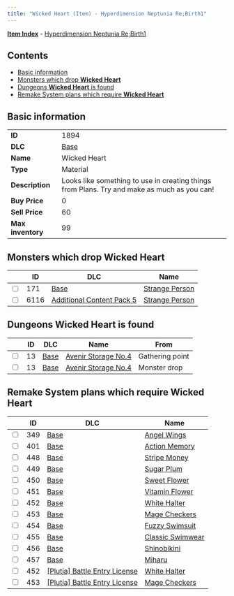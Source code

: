```yaml
---
title: "Wicked Heart (Item) - Hyperdimension Neptunia Re;Birth1"
---
```


[**Item Index**](/neptunia/rb1/item/index.html) - [Hyperdimension Neptunia Re;Birth1](/neptunia/rb1)

## Contents

- [Basic information](#basic-information)
- [Monsters which drop **Wicked Heart**](#monsters-which-drop-wicked-heart)
- [Dungeons **Wicked Heart** is found](#dungeons-wicked-heart-is-found)
- [Remake System plans which require **Wicked Heart**](#remake-system-plans-which-require-wicked-heart)

## Basic information

|   |   |
| -- | -- |
| **ID** | 1894 |
| **DLC** | [Base](/neptunia/rb1/dlc/1-base.html) |
| **Name** | Wicked Heart |
| **Type** | Material |
| **Description** | Looks like something to use in creating things from Plans. Try and make as much as you can! |
| **Buy Price** | 0 |
| **Sell Price** | 60 |
| **Max inventory** | 99 |


## Monsters which drop **Wicked Heart**

|    | ID | DLC | Name |
| -- | -- | --- | ---- |
| <input type="checkbox" id="rb1-monster-1-171" class="trackbox" /> | 171 | [Base](/neptunia/rb1/dlc/1-base.html) | [Strange Person](/neptunia/rb1/monster/1-171-strange-person.html) |
| <input type="checkbox" id="rb1-monster-14-6116" class="trackbox" /> | 6116 | [Additional Content Pack 5](/neptunia/rb1/dlc/14-pack5.html) | [Strange Person](/neptunia/rb1/monster/14-6116-strange-person.html) |


## Dungeons **Wicked Heart** is found

|    | ID | DLC | Name | From |
| -- | -- | --- | ---- | ---- |
| <input type="checkbox" id="rb1-dungeon-1-13" class="trackbox" /> | 13 | [Base](/neptunia/rb1/dlc/1-base.html) | [Avenir Storage No.4](/neptunia/rb1/dungeon/1-13-avenir-storage-no-4.html) | Gathering point |
| <input type="checkbox" id="rb1-dungeon-1-13" class="trackbox" /> | 13 | [Base](/neptunia/rb1/dlc/1-base.html) | [Avenir Storage No.4](/neptunia/rb1/dungeon/1-13-avenir-storage-no-4.html) | Monster drop |


## Remake System plans which require **Wicked Heart**

|    | ID | DLC | Name |
| -- | -- | --- | ---- |
| <input type="checkbox" id="rb1-quest-1-349" class="trackbox" /> | 349 | [Base](/neptunia/rb1/dlc/1-base.html) | [Angel Wings](/neptunia/rb1/quest/1-349-angel-wings.html) |
| <input type="checkbox" id="rb1-quest-1-401" class="trackbox" /> | 401 | [Base](/neptunia/rb1/dlc/1-base.html) | [Action Memory](/neptunia/rb1/quest/1-401-action-memory.html) |
| <input type="checkbox" id="rb1-quest-1-448" class="trackbox" /> | 448 | [Base](/neptunia/rb1/dlc/1-base.html) | [Stripe Money](/neptunia/rb1/quest/1-448-stripe-money.html) |
| <input type="checkbox" id="rb1-quest-1-449" class="trackbox" /> | 449 | [Base](/neptunia/rb1/dlc/1-base.html) | [Sugar Plum](/neptunia/rb1/quest/1-449-sugar-plum.html) |
| <input type="checkbox" id="rb1-quest-1-450" class="trackbox" /> | 450 | [Base](/neptunia/rb1/dlc/1-base.html) | [Sweet Flower](/neptunia/rb1/quest/1-450-sweet-flower.html) |
| <input type="checkbox" id="rb1-quest-1-451" class="trackbox" /> | 451 | [Base](/neptunia/rb1/dlc/1-base.html) | [Vitamin Flower](/neptunia/rb1/quest/1-451-vitamin-flower.html) |
| <input type="checkbox" id="rb1-quest-1-452" class="trackbox" /> | 452 | [Base](/neptunia/rb1/dlc/1-base.html) | [White Halter](/neptunia/rb1/quest/1-452-white-halter.html) |
| <input type="checkbox" id="rb1-quest-1-453" class="trackbox" /> | 453 | [Base](/neptunia/rb1/dlc/1-base.html) | [Mage Checkers](/neptunia/rb1/quest/1-453-mage-checkers.html) |
| <input type="checkbox" id="rb1-quest-1-454" class="trackbox" /> | 454 | [Base](/neptunia/rb1/dlc/1-base.html) | [Fuzzy Swimsuit](/neptunia/rb1/quest/1-454-fuzzy-swimsuit.html) |
| <input type="checkbox" id="rb1-quest-1-455" class="trackbox" /> | 455 | [Base](/neptunia/rb1/dlc/1-base.html) | [Classic Swimwear](/neptunia/rb1/quest/1-455-classic-swimwear.html) |
| <input type="checkbox" id="rb1-quest-1-456" class="trackbox" /> | 456 | [Base](/neptunia/rb1/dlc/1-base.html) | [Shinobikini](/neptunia/rb1/quest/1-456-shinobikini.html) |
| <input type="checkbox" id="rb1-quest-1-457" class="trackbox" /> | 457 | [Base](/neptunia/rb1/dlc/1-base.html) | [Miharu](/neptunia/rb1/quest/1-457-miharu.html) |
| <input type="checkbox" id="rb1-quest-7-452" class="trackbox" /> | 452 | [[Plutia] Battle Entry License](/neptunia/rb1/dlc/7-plutia.html) | [White Halter](/neptunia/rb1/quest/7-452-white-halter.html) |
| <input type="checkbox" id="rb1-quest-7-453" class="trackbox" /> | 453 | [[Plutia] Battle Entry License](/neptunia/rb1/dlc/7-plutia.html) | [Mage Checkers](/neptunia/rb1/quest/7-453-mage-checkers.html) |
